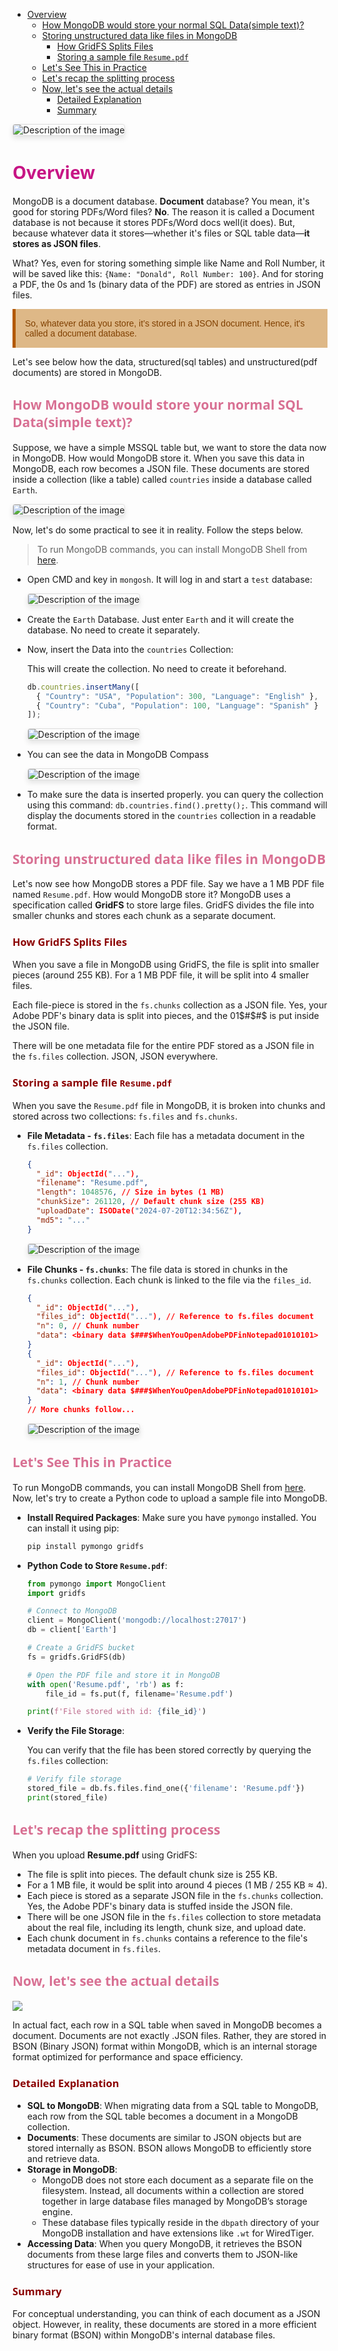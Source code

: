 
- [Overview](#overview)
  - [How MongoDB would store your normal SQL Data(simple text)?](#how-mongodb-would-store-your-normal-sql-datasimple-text)
  - [Storing unstructured data like files in MongoDB](#storing-unstructured-data-like-files-in-mongodb)
    - [How GridFS Splits Files](#how-gridfs-splits-files)
    - [Storing a sample file `Resume.pdf`](#storing-a-sample-file-resumepdf)
  - [Let's See This in Practice](#lets-see-this-in-practice)
  - [Let's recap the splitting process](#lets-recap-the-splitting-process)
  - [Now, let's see the actual details](#now-lets-see-the-actual-details)
    - [Detailed Explanation](#detailed-explanation)
    - [Summary](#summary)

<img src="images/custom-image-2024-07-20-01-21-49.png" alt="Description of the image" style="max-width: 100%; height: auto; border: 1px solid #ddd; border-radius: 4px; box-shadow: 0 4px 8px rgba(0, 0, 0, 0.1);">


# <span style="color: #C71585;Font-family: Segoe UI, sans-serif;">Overview</span>

MongoDB is a document database. **Document** database? You mean, it's good for storing PDFs/Word files? **No**. The reason it is called a Document database is not because it stores PDFs/Word docs well(it does). But, because whatever data it stores—whether it's files or SQL table data—**it stores as JSON files**.

What? Yes, even for storing something simple like Name and Roll Number, it will be saved like this: `{Name: "Donald", Roll Number: 100}`. And for storing a PDF, the 0s and 1s (binary data of the PDF) are stored as entries in JSON files.

<p style="color: #804000; font-family: 'Trebuchet MS', Helvetica, sans-serif; background-color: BurlyWood; padding: 15px; border-left: 5px solid #b35900;">
So, whatever data you store, it’s stored in a JSON document. Hence, it's called a document database.
</p>


Let's see below how the data, structured(sql tables) and unstructured(pdf documents) are stored in MongoDB.

## <span style="color: #D87093;Font-family: Segoe UI, sans-serif;">How MongoDB would store your normal SQL Data(simple text)?</span>

Suppose, we have a simple MSSQL table but, we want to store the data now in MongoDB. How would MongoDB store it. When you save this data in MongoDB, each row becomes a JSON file. These documents are stored inside a collection (like a table) called `countries` inside a database called `Earth`.


<img src="images/2024-08-13-15-17-19.png" alt="Description of the image" style="max-width: 100%; height: auto; border: 1px solid #ddd; border-radius: 4px; box-shadow: 0 4px 8px rgba(0, 0, 0, 0.1);">

Now, let's do some practical to see it in reality. Follow the steps below.

> To run MongoDB commands, you can install MongoDB Shell from [here](https://www.mongodb.com/try/download/shell).

- Open CMD and key in `mongosh`. It will log in and start a `test` database:

    <img src="images/custom-image-2024-07-20-02-12-02.png" alt="Description of the image" style="max-width: 100%; height: auto; border: 1px solid #ddd; border-radius: 4px; box-shadow: 0 4px 8px rgba(0, 0, 0, 0.1);">


- Create the `Earth` Database. Just enter `Earth` and it will create the database. No need to create it separately.
    
- Now, insert the Data into the `countries` Collection:
   
   This will create the collection. No need to create it beforehand.

    ```javascript
    db.countries.insertMany([
      { "Country": "USA", "Population": 300, "Language": "English" },
      { "Country": "Cuba", "Population": 100, "Language": "Spanish" }
    ]);
    ```
    <img src="images/custom-image-2024-07-20-02-22-46.png" alt="Description of the image" style="max-width: 100%; height: auto; border: 1px solid #ddd; border-radius: 4px; box-shadow: 0 4px 8px rgba(0, 0, 0, 0.1);">

- You can see the data in MongoDB Compass

    <img src="images/custom-image-2024-07-20-02-26-34.png" alt="Description of the image" style="max-width: 100%; height: auto; border: 1px solid #ddd; border-radius: 4px; box-shadow: 0 4px 8px rgba(0, 0, 0, 0.1);">

- To make sure the data is inserted properly. you can query the collection using this command: `db.countries.find().pretty();`. This command will display the documents stored in the `countries` collection in a readable format.

## <span style="color: #D87093;Font-family: Segoe UI, sans-serif;">Storing unstructured data like files in MongoDB</span>

Let's now see how MongoDB stores a PDF file. Say we have a 1 MB PDF file named `Resume.pdf`. How would MongoDB store it? MongoDB uses a specification called **GridFS** to store large files. GridFS divides the file into smaller chunks and stores each chunk as a separate document.

### <span style="color: #8B0000;Font-family: Segoe UI, sans-serif;">How GridFS Splits Files</span>

When you save a file in MongoDB using GridFS, the file is split into smaller pieces (around 255 KB). For a 1 MB PDF file, it will be split into 4 smaller files.

Each file-piece is stored in the `fs.chunks` collection as a JSON file. Yes, your Adobe PDF's binary data is split into pieces, and the 01$#$#$ is put inside the JSON file.

There will be one metadata file for the entire PDF stored as a JSON file in the `fs.files` collection. JSON, JSON everywhere.

### <span style="color: #8B0000;Font-family: Segoe UI, sans-serif;">Storing a sample file `Resume.pdf`</span>

When you save the `Resume.pdf` file in MongoDB, it is broken into chunks and stored across two collections: `fs.files` and `fs.chunks`.

- **File Metadata - `fs.files`**:
   Each file has a metadata document in the `fs.files` collection.

    ```json
    {
      "_id": ObjectId("..."),
      "filename": "Resume.pdf",
      "length": 1048576, // Size in bytes (1 MB)
      "chunkSize": 261120, // Default chunk size (255 KB)
      "uploadDate": ISODate("2024-07-20T12:34:56Z"),
      "md5": "..."
    }
    ```
   
    <img src="images/custom-image-2024-07-20-02-59-47.png" alt="Description of the image" style="max-width: 100%; height: auto; border: 1px solid #ddd; border-radius: 4px; box-shadow: 0 4px 8px rgba(0, 0, 0, 0.1);">

- **File Chunks - `fs.chunks`**:
   The file data is stored in chunks in the `fs.chunks` collection. Each chunk is linked to the file via the `files_id`.

    ```json
    {
      "_id": ObjectId("..."),
      "files_id": ObjectId("..."), // Reference to fs.files document
      "n": 0, // Chunk number
      "data": <binary data $###$WhenYouOpenAdobePDFinNotepad01010101>
    }
    {
      "_id": ObjectId("..."),
      "files_id": ObjectId("..."), // Reference to fs.files document
      "n": 1, // Chunk number
      "data": <binary data $###$WhenYouOpenAdobePDFinNotepad01010101>
    }
    // More chunks follow...
    ```
    <img src="images/custom-image-2024-07-20-02-57-56.png" alt="Description of the image" style="max-width: 100%; height: auto; border: 1px solid #ddd; border-radius: 4px; box-shadow: 0 4px 8px rgba(0, 0, 0, 0.1);">

## <span style="color: #D87093;Font-family: Segoe UI, sans-serif;">Let's See This in Practice</span>

To run MongoDB commands, you can install MongoDB Shell from [here](https://www.mongodb.com/try/download/shell). Now, let's try to create a Python code to upload a sample file into MongoDB.

- **Install Required Packages**:
   Make sure you have `pymongo` installed. You can install it using pip:

   ```bash
   pip install pymongo gridfs
   ```

- **Python Code to Store `Resume.pdf`**:

    ```python
    from pymongo import MongoClient
    import gridfs

    # Connect to MongoDB
    client = MongoClient('mongodb://localhost:27017')
    db = client['Earth']

    # Create a GridFS bucket
    fs = gridfs.GridFS(db)

    # Open the PDF file and store it in MongoDB
    with open('Resume.pdf', 'rb') as f:
        file_id = fs.put(f, filename='Resume.pdf')

    print(f'File stored with id: {file_id}')
    ```

- **Verify the File Storage**:

   You can verify that the file has been stored correctly by querying the `fs.files` collection:

    ```python
    # Verify file storage
    stored_file = db.fs.files.find_one({'filename': 'Resume.pdf'})
    print(stored_file)
    ```

## <span style="color: #D87093;Font-family: Segoe UI, sans-serif;">Let's recap the splitting process</span>

When you upload **Resume.pdf** using GridFS:
- The file is split into pieces. The default chunk size is 255 KB.
- For a 1 MB file, it would be split into around 4 pieces (1 MB / 255 KB ≈ 4).
- Each piece is stored as a separate JSON file in the `fs.chunks` collection. Yes, the Adobe PDF's binary data is stuffed inside the JSON file.
- There will be one JSON file in the `fs.files` collection to store metadata about the real file, including its length, chunk size, and upload date.
- Each chunk document in `fs.chunks` contains a reference to the file's metadata document in `fs.files`.


## <span style="color: #D87093;Font-family: Segoe UI, sans-serif;">Now, let's see the actual details</span>

![](images/custom-image-2024-07-21-01-07-30.png)

In actual fact, each row in a SQL table when saved in MongoDB becomes a document. Documents are not exactly .JSON files. Rather, they are stored in BSON (Binary JSON) format within MongoDB, which is an internal storage format optimized for performance and space efficiency.

### <span style="color: #8B0000;Font-family: Segoe UI, sans-serif;">Detailed Explanation</span>

- **SQL to MongoDB**: When migrating data from a SQL table to MongoDB, each row from the SQL table becomes a document in a MongoDB collection.
- **Documents**: These documents are similar to JSON objects but are stored internally as BSON. BSON allows MongoDB to efficiently store and retrieve data.
- **Storage in MongoDB**: 
  - MongoDB does not store each document as a separate file on the filesystem. Instead, all documents within a collection are stored together in large database files managed by MongoDB’s storage engine.
  - These database files typically reside in the `dbpath` directory of your MongoDB installation and have extensions like `.wt` for WiredTiger.
- **Accessing Data**: When you query MongoDB, it retrieves the BSON documents from these large files and converts them to JSON-like structures for ease of use in your application.

### <span style="color: #8B0000;Font-family: Segoe UI, sans-serif;">Summary</span>

For conceptual understanding, you can think of each document as a JSON object. However, in reality, these documents are stored in a more efficient binary format (BSON) within MongoDB's internal database files.